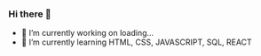 ### Hi there 👋




- 🔭 I’m currently working on loading...
- 🌱 I’m currently learning HTML, CSS, JAVASCRIPT, SQL, REACT


